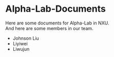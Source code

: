 # Alpha-Lab-Documents
Here are some documents for Alpha-Lab in NXU.  
And here are some members in our team.

* Johnson Liu
* Liyiwei
* Liwujun  
